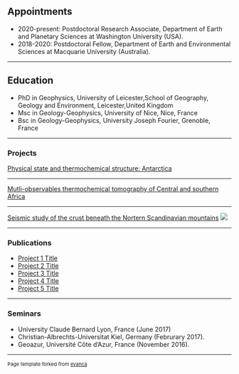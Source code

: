 ## Appointments

* 2020-present: Postdoctoral Research Associate, Department of Earth and Planetary Sciences at Washington University (USA).
* 2018-2020: Postdoctoral Fellow, Department of Earth and Environmental Sciences at Macquarie University (Australia).

---
## Education

* PhD in Geophysics, University of Leicester,School of Geography, Geology and Environment, Leicester,United Kingdom
* Msc in Geology-Geophysics, University of Nice, Nice, France
* Bsc in Geology-Geophysics, University Joseph Fourier, Grenoble, France

---
### Projects

[Physical state and thermochemical structure: Antarctica](/sample_page)

---
[Mutli-observables thermochemical tomography of Central and southern Africa](/pdf/sample_presentation.pdf)

---
[Seismic study of the crust beneath the Nortern Scandinavian mountains](http://example.com/)
<img src="images/dummy_thumbnail.jpg?raw=true"/>

---

### Publications

- [Project 1 Title](http://example.com/)
- [Project 2 Title](http://example.com/)
- [Project 3 Title](http://example.com/)
- [Project 4 Title](http://example.com/)
- [Project 5 Title](http://example.com/)

---

### Seminars
* University Claude Bernard Lyon, France (June 2017)
* Christian-Albrechts-Universitat Kiel, Germany (Februrary 2017).
* Geoazur, Université Côte d’Azur, France (November 2016).



---
<p style="font-size:11px">Page template forked from <a href="https://github.com/evanca/quick-portfolio">evanca</a></p>
<!-- Remove above link if you don't want to attibute -->
